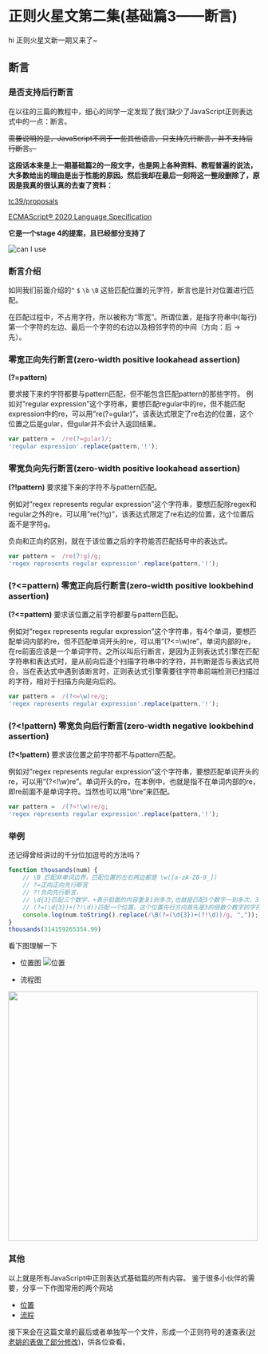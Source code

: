 # 正则火星文第二集(基础篇3——断言)

hi 正则火星文新一期又来了~

## 断言

### 是否支持后行断言
在以往的三篇的教程中，细心的同学一定发现了我们缺少了JavaScript正则表达式中的一点：断言。

~~需要说明的是，JavaScript不同于一些其他语言，只支持先行断言，并不支持后行断言。~~

**这段话本来是上一期基础篇2的一段文字，也是网上各种资料、教程普遍的说法，大多数给出的理由是出于性能的原因。然后我却在最后一刻将这一整段删除了，原因是我真的很认真的去查了资料：**

[tc39/proposals](https://github.com/tc39/proposals/blob/master/finished-proposals.md)

[ECMAScript® 2020 Language Specification](https://tc39.es/ecma262/#sec-patterns)


**它是一个stage 4的提案，且已经部分支持了**

![can I use](https://zhang-yue.oss-cn-beijing.aliyuncs.com/bingshan/lookbehind.png
)

### 断言介绍
如同我们前面介绍的`^` `$` `\b` `\B` 这些匹配位置的元字符，断言也是针对位置进行匹配。 

在匹配过程中，不占用字符，所以被称为“零宽”。所谓位置，是指字符串中(每行)第一个字符的左边、最后一个字符的右边以及相邻字符的中间（方向：后 -> 先）。 

### 零宽正向先行断言(zero-width positive lookahead assertion) 

**(?=pattern)**

要求接下来的字符都要与pattern匹配，但不能包含匹配pattern的那些字符。
例如对”regular expression”这个字符串，要想匹配regular中的re，但不能匹配expression中的re，可以用”re(?=gular)”，该表达式限定了re右边的位置，这个位置之后是gular，但gular并不会计入返回结果。

```JavaScript
var pattern =  /re(?=gular)/; 
'regular expression'.replace(pattern,'!');
```

### 零宽负向先行断言(zero-width positive lookahead assertion) 

**(?!pattern)**
要求接下来的字符不与pattern匹配。

例如对”regex represents regular expression”这个字符串，要想匹配除regex和regular之外的re，可以用”re(?!g)”，该表达式限定了re右边的位置，这个位置后面不是字符g。

负向和正向的区别，就在于该位置之后的字符能否匹配括号中的表达式。

```JavaScript
var pattern =  /re(?!g)/g; 
'regex represents regular expression'.replace(pattern,'!');
```


### (?<=pattern) 零宽正向后行断言(zero-width positive lookbehind assertion) 

**(?<=pattern)**
要求该位置之前字符都要与pattern匹配。

例如对”regex represents regular expression”这个字符串，有4个单词，要想匹配单词内部的re，但不匹配单词开头的re，可以用”(?<=\w)re”，单词内部的re，在re前面应该是一个单词字符。之所以叫后行断言，是因为正则表达式引擎在匹配字符串和表达式时，是从前向后逐个扫描字符串中的字符，并判断是否与表达式符合，当在表达式中遇到该断言时，正则表达式引擎需要往字符串前端检测已扫描过的字符，相对于扫描方向是向后的。

```JavaScript
var pattern =  /(?<=\w)re/g; 
'regex represents regular expression'.replace(pattern,'!');
```

### (?<!pattern) 零宽负向后行断言(zero-width negative lookbehind assertion) 

**(?<!pattern)**
要求该位置之前字符都不与pattern匹配。

例如对”regex represents regular expression”这个字符串，要想匹配单词开头的re，可以用”(?<!\w)re”。单词开头的re，在本例中，也就是指不在单词内部的re，即re前面不是单词字符。当然也可以用”\bre”来匹配。

```JavaScript
var pattern =  /(?<!\w)re/g; 
'regex represents regular expression'.replace(pattern,'!');
```

### 举例
还记得曾经讲过的千分位加逗号的方法吗？

```javascript
function thousands(num) {
    // \B 匹配非单词边界，匹配位置的左右两边都是 \w([a-zA-Z0-9_])
    // ?=正向正向先行断言
    // ?!负向先行断言，
    // \d{3}匹配三个数字，+表示前面的内容重复1到多次,也就是匹配3个数字一到多次，3的倍数字符串
    // (?=(\d{3})+(?!\d))匹配一个位置，这个位置先行方向首先是3的倍数个数字的字符串，接下来的位置不是数字
    console.log(num.toString().replace(/\B(?=(\d{3})+(?!\d))/g, ","));
}
thousands(314159265354.99)

```

看下图理解一下

* 位置图
![位置](https://zhang-yue.oss-cn-beijing.aliyuncs.com/bingshan/reg101.png)

* 流程图

<img src="https://zhang-yue.oss-cn-beijing.aliyuncs.com/bingshan/xianxing.png" width="500px">

### 其他
以上就是所有JavaScript中正则表达式基础篇的所有内容。
鉴于很多小伙伴的需要，分享一下作图常用的两个网站

* [位置](https://regex101.com/)
* [流程](https://regexper.com/)

接下来会在这篇文章的最后或者单独写一个文件，形成一个正则符号的速查表([对老姚的表做了部分修改](https://github.com/qdlaoyao/js-regex-mini-book))，供各位查看。
